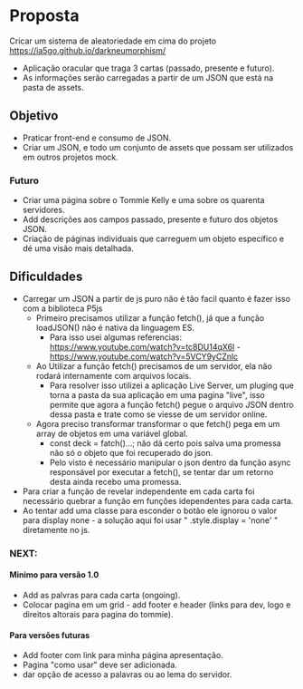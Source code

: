 # Proposta

Cricar um sistema de aleatoriedade em cima do projeto https://ia5go.github.io/darkneumorphism/

- Aplicação oracular que traga 3 cartas (passado, presente e futuro).
- As informações serão carregadas a partir de um JSON que está na pasta de assets.

## Objetivo

- Praticar front-end e consumo de JSON.
- Criar um JSON, e todo um conjunto de assets que possam ser utilizados em outros projetos mock.

### Futuro

- Criar uma página sobre o Tommie Kelly e uma sobre os quarenta servidores.
- Add descrições aos campos passado, presente e futuro dos objetos JSON.
- Criação de páginas individuais que carreguem um objeto específico e dé uma visão mais detalhada.

## Dificuldades

- Carregar um JSON a partir de js puro não é tão facil quanto é fazer isso com a biblioteca P5js
  - Primeiro precisamos utilizar a função fetch(), já que a função loadJSON() não é nativa da linguagem ES.
    - Para isso usei algumas referencias: https://www.youtube.com/watch?v=tc8DU14qX6I - https://www.youtube.com/watch?v=5VCY9yCZnlc
  - Ao Utilizar a função fetch() precisamos de um servidor, ela não rodará internamente com arquivos locais.
    - Para resolver isso utilizei a aplicação Live Server, um pluging que torna a pasta da sua aplicação em uma pagina "live", isso permite que agora a função fetch() pegue o arquivo JSON dentro dessa pasta e trate como se viesse de um servidor online.
  - Agora preciso transformar transformar o que fetch() pega em um array de objetos em uma variável global.
    - const deck = fatch()...; não dá certo pois salva uma promessa não só o objeto que foi recuperado do json.
    - Pelo visto é necessário manipular o json dentro da função async responsável por executar a fetch(), se tentar dar um retorno desta ainda recebo uma promessa.
- Para criar a função de revelar independente em cada carta foi necessário quebrar a função em funções idependentes para cada carta.
- Ao tentar add uma classe para esconder o botão ele ignorou o valor para display none - a solução aqui foi usar " .style.display = 'none' " diretamente no js.

### NEXT:

#### Minimo para versão 1.0

- Add as palvras para cada carta (ongoing).
- Colocar pagina em um grid - add footer e header (links para dev, logo e direitos altorais para pagina do tommie).

#### Para versões futuras

- Add footer com link para minha página apresentação.
- Pagina "como usar" deve ser adicionada.
- dar opção de acesso a palavras ou ao lema do servidor.
